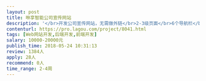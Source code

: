 ```yaml
---                
layout: post       
title: 咻享智能公司宣传网站           
description: '</br>开发公司宣传网站，无需做外链</br>2-3级页面</br>6个导航栏</br>搭配少量GIF制作</br>简易风格</br>网站维护可拓展</br>'     
contenturl: https://pro.lagou.com/project/8041.html      
tags: [Web网站开发,后端开发,前端开发]            
salary: 10000-20000元          
publish_time: 2018-05-24 10:31:13         
review: 1384人                   
apply: 28人                   
recommend: 0人                   
time_range: 2-4周              
---                 
```

